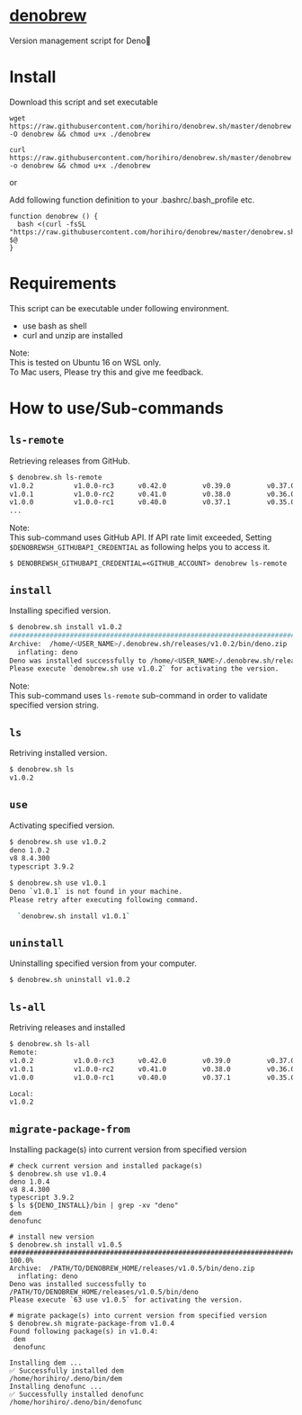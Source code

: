 # [denobrew](https://raw.githubusercontent.com/horihiro/denobrew/master/denobrew.sh)
Version management script for Deno🦕

# Install
Download this script and set executable 
```
wget https://raw.githubusercontent.com/horihiro/denobrew.sh/master/denobrew.sh -O denobrew && chmod u+x ./denobrew

curl https://raw.githubusercontent.com/horihiro/denobrew.sh/master/denobrew.sh -o denobrew && chmod u+x ./denobrew
```

or 

Add following function definition to your .bashrc/.bash_profile etc.

```bashrc
function denobrew () {
  bash <(curl -fsSL "https://raw.githubusercontent.com/horihiro/denobrew/master/denobrew.sh") $@
}
```
# Requirements
This script can be executable under following environment.

  - use bash as shell
  - curl and unzip are installed

Note:<br>
This is tested on Ubuntu 16 on WSL only.<br>
To Mac users, Please try this and give me feedback.

# How to use/Sub-commands
## `ls-remote`
Retrieving releases from GitHub.

```bash
$ denobrew.sh ls-remote
v1.0.2          v1.0.0-rc3      v0.42.0         v0.39.0         v0.37.0         v0.34.0         v0.31.0         v0.28.1         v0.26.0         v0.23.0
v1.0.1          v1.0.0-rc2      v0.41.0         v0.38.0         v0.36.0         v0.33.0         v0.30.0         v0.28.0         v0.25.0         v0.22.0
v1.0.0          v1.0.0-rc1      v0.40.0         v0.37.1         v0.35.0         v0.32.0         v0.29.0         v0.27.0         v0.24.0         v0.21.0
...
```

Note:<br>
This sub-command uses GitHub API.
If API rate limit exceeded, Setting `$DENOBREWSH_GITHUBAPI_CREDENTIAL`  as following helps you to access it.

```
$ DENOBREWSH_GITHUBAPI_CREDENTIAL=<GITHUB_ACCOUNT> denobrew ls-remote
```

## `install`
Installing specified version.

```bash
$ denobrew.sh install v1.0.2
######################################################################## 100.0%
Archive:  /home/<USER_NAME>/.denobrew.sh/releases/v1.0.2/bin/deno.zip
  inflating: deno
Deno was installed successfully to /home/<USER_NAME>/.denobrew.sh/releases/v1.0.2/bin/deno
Please execute `denobrew.sh use v1.0.2` for activating the version.
```

Note:<br>
This sub-command uses `ls-remote` sub-command in order to validate specified version string.

## `ls`
Retriving installed version.

```bash
$ denobrew.sh ls
v1.0.2
```

## `use`
Activating specified version.

```bash
$ denobrew.sh use v1.0.2
deno 1.0.2
v8 8.4.300
typescript 3.9.2
```


```bash
$ denobrew.sh use v1.0.1
Deno `v1.0.1` is not found in your machine.
Please retry after executing following command.

  `denobrew.sh install v1.0.1`
```

## `uninstall`
Uninstalling specified version from your computer.

```bash
$ denobrew.sh uninstall v1.0.2
```
## `ls-all`
Retriving releases and installed

```bash
$ denobrew.sh ls-all
Remote:
v1.0.2          v1.0.0-rc3      v0.42.0         v0.39.0         v0.37.0         v0.34.0         v0.31.0         v0.28.1         v0.26.0         v0.23.0
v1.0.1          v1.0.0-rc2      v0.41.0         v0.38.0         v0.36.0         v0.33.0         v0.30.0         v0.28.0         v0.25.0         v0.22.0
v1.0.0          v1.0.0-rc1      v0.40.0         v0.37.1         v0.35.0         v0.32.0         v0.29.0         v0.27.0         v0.24.0         v0.21.0

Local:
v1.0.2
```

## `migrate-package-from`
Installing package(s) into current version from specified version

```
# check current version and installed package(s)
$ denobrew.sh use v1.0.4
deno 1.0.4
v8 8.4.300
typescript 3.9.2
$ ls ${DENO_INSTALL}/bin | grep -xv "deno"
dem
denofunc

# install new version
$ denobrew.sh install v1.0.5
######################################################################## 100.0%
Archive:  /PATH/TO/DENOBREW_HOME/releases/v1.0.5/bin/deno.zip
  inflating: deno
Deno was installed successfully to /PATH/TO/DENOBREW_HOME/releases/v1.0.5/bin/deno
Please execute `63 use v1.0.5` for activating the version.

# migrate package(s) into current version from specified version
$ denobrew.sh migrate-package-from v1.0.4
Found following package(s) in v1.0.4:
 dem
 denofunc

Installing dem ...
✅ Successfully installed dem
/home/horihiro/.deno/bin/dem
Installing denofunc ...
✅ Successfully installed denofunc
/home/horihiro/.deno/bin/denofunc
```
